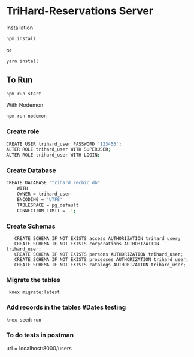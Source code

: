 # TriHard-Reservations Server

Installation
```bash
npm install
```
or
```bash
yarn install
```
## To Run
```bash
npm run start
```
With Nodemon
```bash
npm run nodemon
```
### Create role
```bash
CREATE USER trihard_user PASSWORD '123456';
ALTER ROLE trihard_user WITH SUPERUSER;
ALTER ROLE trihard_user WITH LOGIN;
```
### Create Database 
```bash
CREATE DATABASE "trihard_recbic_db"
    WITH 
    OWNER = trihard_user
    ENCODING = 'UTF8'
    TABLESPACE = pg_default
    CONNECTION LIMIT = -1;
```
### Create Schemas
```
   CREATE SCHEMA IF NOT EXISTS access AUTHORIZATION trihard_user;
   CREATE SCHEMA IF NOT EXISTS corporations AUTHORIZATION trihard_user;
   CREATE SCHEMA IF NOT EXISTS persons AUTHORIZATION trihard_user;
   CREATE SCHEMA IF NOT EXISTS processes AUTHORIZATION trihard_user;
   CREATE SCHEMA IF NOT EXISTS catalogs AUTHORIZATION trihard_user;
```
### Migrate the tables
```
 knex migrate:latest
```


### Add records in the tables #Dates testing
```bash
knex seed:run
```

### To do tests in postman
url = localhost:8000/users




